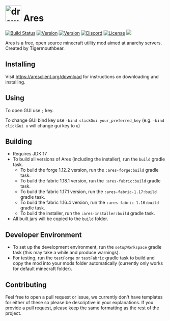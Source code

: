 # <img src="https://aresclient.org/resources/icon.svg" alt="drawing" height="50"/> Ares
[![Build Status](https://travis-ci.com/AresClient/ares.svg?branch=master)](https://travis-ci.com/AresClient/ares)
[![Version](https://img.shields.io/badge/dynamic/json?color=success&label=1.12.2&prefix=v&query=%24%5B%271.12.2%27%5D%5B%27stable%27%5D%5B%27name%27%5D&url=https%3A%2F%2Faresclient.org%2Fapi%2Fv1%2Fdownloads.json)](https://aresclient.org/download)
[![Version](https://img.shields.io/badge/dynamic/json?color=success&label=1.16.4&prefix=v&query=%24%5B%271.16.4%27%5D%5B%27stable%27%5D%5B%27name%27%5D&url=https%3A%2F%2Faresclient.org%2Fapi%2Fv1%2Fdownloads.json)](https://aresclient.org/download)
[![Discord](https://img.shields.io/discord/650769808547119160?logo=discord)](https://discord.gg/GtBgknj)
[![License](https://img.shields.io/badge/license-LGPL%20v3-informational)](https://www.gnu.org/licenses/lgpl-3.0.en.html)
![](https://img.shields.io/badge/skid%20free-100%25-informational)

Ares is a free, open source minecraft utility mod aimed at anarchy servers. Created by Tigermouthbear.

## Installing
Visit https://aresclient.org/download for instructions on downloading and installing.

## Using
To open GUI use `;` key.

To change GUI bind key use `-bind clickGui your_preferred_key` (e.g. `-bind clickGui u` will change gui key to `u`)

## Building
- Requires JDK 17
- To build all versions of Ares (including the installer), run the `build` gradle task. 
  - To build the forge 1.12.2 version, run the `:ares-forge:build` gradle task.
  - To build the fabric 1.18.1 version, run the `:ares-fabric:build` gradle task.
  - To build the fabric 1.17.1 version, run the `:ares-fabric-1.17:build` gradle task.
  - To build the fabric 1.16.4 version, run the `:ares-fabric-1.16:build` gradle task.
  - To build the installer, run the `:ares-installer:build` gradle task. 
- All built jars will be copied to the `build` folder.

## Developer Environment
- To set up the development environment, run the `setupWorkspace` gradle task (this may take a while and produce warnings).
- For testing, run the `testForge` or `testFabric` gradle task to build and copy the mod into your mods folder automatically (currently only works for default minecraft folder).

## Contributing
Feel free to open a pull request or issue, we currently don't have templates for either of these so please be descriptive in your explanations. If you provide a pull request, please keep the same formatting as the rest of the project.
